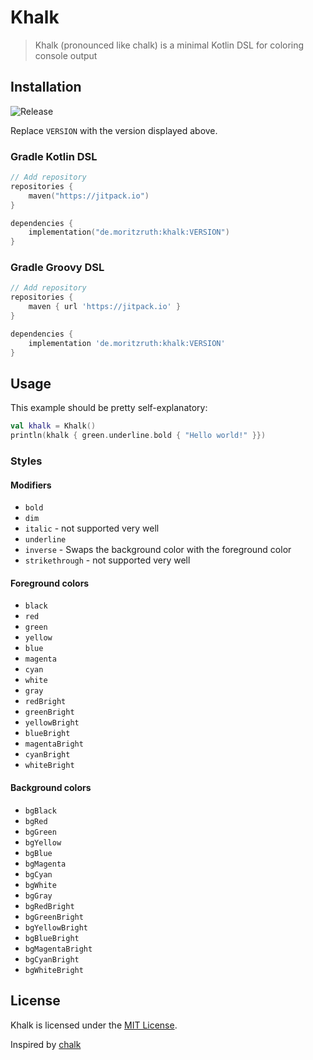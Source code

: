 # Khalk
> Khalk (pronounced like chalk) is a minimal Kotlin DSL for coloring console output

## Installation
![Release](https://jitpack.io/v/de.moritzruth/khalk.svg?style=flat-square)

Replace `VERSION` with the version displayed above.

### Gradle Kotlin DSL
```kotlin
// Add repository
repositories {
    maven("https://jitpack.io")
}

dependencies {
    implementation("de.moritzruth:khalk:VERSION")
}
```

### Gradle Groovy DSL
```groovy
// Add repository
repositories {
    maven { url 'https://jitpack.io' }
}

dependencies {
    implementation 'de.moritzruth:khalk:VERSION'
}
```

## Usage
This example should be pretty self-explanatory:

```kotlin
val khalk = Khalk()
println(khalk { green.underline.bold { "Hello world!" }})
```

### Styles
#### Modifiers
- `bold`
- `dim`
- `italic` - not supported very well
- `underline`
- `inverse` - Swaps the background color with the foreground color
- `strikethrough` - not supported very well

#### Foreground colors
- `black`
- `red`
- `green`
- `yellow`
- `blue`
- `magenta`
- `cyan`
- `white`
- `gray`
- `redBright`
- `greenBright`
- `yellowBright`
- `blueBright`
- `magentaBright`
- `cyanBright`
- `whiteBright`

#### Background colors
- `bgBlack`
- `bgRed`
- `bgGreen`
- `bgYellow`
- `bgBlue`
- `bgMagenta`
- `bgCyan`
- `bgWhite`
- `bgGray`
- `bgRedBright`
- `bgGreenBright`
- `bgYellowBright`
- `bgBlueBright`
- `bgMagentaBright`
- `bgCyanBright`
- `bgWhiteBright`

## License
Khalk is licensed under the [MIT License](/LICENSE).

Inspired by [chalk](https://github.com/chalk/chalk)

